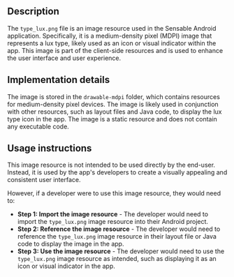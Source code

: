 ## Description

The `type_lux.png` file is an image resource used in the Sensable Android application. Specifically, it is a medium-density pixel (MDPI) image that represents a lux type, likely used as an icon or visual indicator within the app. This image is part of the client-side resources and is used to enhance the user interface and user experience.


## Implementation details

The image is stored in the `drawable-mdpi` folder, which contains resources for medium-density pixel devices. The image is likely used in conjunction with other resources, such as layout files and Java code, to display the lux type icon in the app. The image is a static resource and does not contain any executable code.


## Usage instructions

This image resource is not intended to be used directly by the end-user. Instead, it is used by the app's developers to create a visually appealing and consistent user interface.

However, if a developer were to use this image resource, they would need to:

* **Step 1: Import the image resource** - The developer would need to import the `type_lux.png` image resource into their Android project.
* **Step 2: Reference the image resource** - The developer would need to reference the `type_lux.png` image resource in their layout file or Java code to display the image in the app.
* **Step 3: Use the image resource** - The developer would need to use the `type_lux.png` image resource as intended, such as displaying it as an icon or visual indicator in the app.



